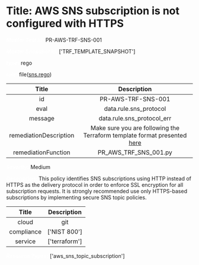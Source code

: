 



# Title: AWS SNS subscription is not configured with HTTPS


***<font color="white">Master Test Id:</font>*** PR-AWS-TRF-SNS-001

***<font color="white">Master Snapshot Id:</font>*** ['TRF_TEMPLATE_SNAPSHOT']

***<font color="white">type:</font>*** rego

***<font color="white">rule:</font>*** file([sns.rego])  
  
  
  
  

|Title|Description|
| :---: | :---: |
|id|PR-AWS-TRF-SNS-001|
|eval|data.rule.sns_protocol|
|message|data.rule.sns_protocol_err|
|remediationDescription|Make sure you are following the Terraform template format presented <a href='https://registry.terraform.io/providers/hashicorp/aws/latest/docs/resources/sns_topic_subscription' target='_blank'>here</a>|
|remediationFunction|PR_AWS_TRF_SNS_001.py|


***<font color="white">Severity:</font>*** Medium

***<font color="white">Description:</font>*** This policy identifies SNS subscriptions using HTTP instead of HTTPS as the delivery protocol in order to enforce SSL encryption for all subscription requests. It is strongly recommended use only HTTPS-based subscriptions by implementing secure SNS topic policies.  
  
  

|Title|Description|
| :---: | :---: |
|cloud|git|
|compliance|['NIST 800']|
|service|['terraform']|


***<font color="white">Resource Types:</font>*** ['aws_sns_topic_subscription']


[sns.rego]: https://github.com/prancer-io/prancer-compliance-test/tree/master/aws/terraform/sns.rego

